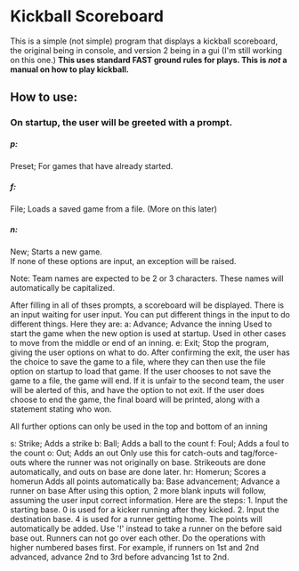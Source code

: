 # Kickball Scoreboard
This is a simple (not simple) program that displays a kickball scoreboard, the original being in console, and version 2 being in a gui (I'm still working on this one.)
**This uses standard FAST ground rules for plays. This is _not_ a manual on how to play kickball.**

## How to use:
### On startup, the user will be greeted with a prompt.
##### p:
Preset; For games that have already started.
##### f:
File; Loads a saved game from a file. (More on this later)
##### n:
New; Starts a new game.
<br>
If none of these options are input, an exception will be raised.

Note: Team names are expected to be 2 or 3 characters. These names will automatically be capitalized.

After filling in all of thses prompts, a scoreboard will be displayed. There is an input waiting for user input. You can put different things in the input to do different things. Here they are:
a:
    Advance; Advance the inning
    Used to start the game when the new option is used at startup.
    Used in other cases to move from the middle or end of an inning.
e:
    Exit; Stop the program, giving the user options on what to do.
    After confirming the exit, the user has the choice to save the game to a file, where they can then use the file option on startup to load that game.
    If the user chooses to not save the game to a file, the game will end.
    If it is unfair to the second team, the user will be alerted of this, and have the option to not exit.
    If the user does choose to end the game, the final board will be printed, along with a statement stating who won.

All further options can only be used in the top and bottom of an inning

s:
    Strike; Adds a strike
b:
    Ball; Adds a ball to the count
f:
    Foul; Adds a foul to the count
o:
    Out; Adds an out
    Only use this for catch-outs and tag/force-outs where the runner was not originally on base. Strikeouts are done automatically, and outs on base are done later.
hr:
    Homerun; Scores a homerun
    Adds all points automatically
ba:
    Base advancement; Advance a runner on base
    After using this option, 2 more blank inputs will follow, assuming the user input correct information. Here are the steps:
    1. Input the starting base. 0 is used for a kicker running after they kicked.
    2. Input the destination base. 4 is used for a runner getting home. The points will automatically be added. Use '!' instead to take a runner on the before said base out.
    Runners can not go over each other. Do the operations with higher numbered bases first. For example, if runners on 1st and 2nd advanced, advance 2nd to 3rd before advancing 1st to 2nd.